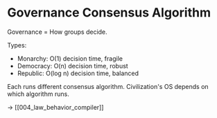 # Governance Consensus Algorithm

Governance = How groups decide.

Types:
- Monarchy: O(1) decision time, fragile
- Democracy: O(n) decision time, robust
- Republic: O(log n) decision time, balanced

Each runs different consensus algorithm.
Civilization's OS depends on which algorithm runs.

→ [[004_law_behavior_compiler]]